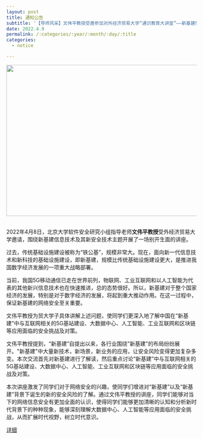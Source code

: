 ```yaml
---
layout: post
title: 通知公告
subtitle: '【导师风采】文伟平教授受邀参加对外经济贸易大学“通识教育大讲堂”——新基建信息技术及其新安全专题'
date: 2022.4.9
permalink: /:categories/:year/:month/:day/:title
categories:
  - notice

---
```


<div align=center>
<img src="https://github.com/xxycfhb/pku_exploit_files/blob/main/teacherwen.jpg?raw=true" width="600px" height="400px"/>
</div>
<br/>

2022年4月8日，北京大学软件安全研究小组指导老师**文伟平教授**受外经济贸易大学邀请，围绕新基建信息技术及其新安全技术主题开展了一场别开生面的讲座。

过去，传统基础设施建设被称为“铁公基”，规模非常大。现在，面向新一代信息技术和新科技的基础设施建设，即新基建，规模比传统基础设施建设更大，是推进我国数字经济发展的一项重大战略部署。

当前，我国5G移动通信已走在世界前列，物联网、工业互联网和以人工智能为代表的其他新兴信息技术也在快速推进，总的态势很好。所以，新基建对于整个国家经济的发展，特别是对于数字经济的发展，将起到重大推动作用。在这一过程中，保证新基建的网络安全至关重要。

文伟平教授为贸大学子具体讲解上述问题，使同学们更深入地了解中国在“新基建”中与互联网相关的5G基站建设、大数据中心、人工智能、工业互联网和区块链等应用面临的安全挑战及对策。

文伟平教授提到，“新基建”自提出以来，各行业围绕"新基建"的布局纷纷展开。"新基建"中大量新技术，新场景，新业务的应用，让安全风险变得更加复杂多变。本次交流首先对新基建进行了解读，然后重点讨论“新基建”中与互联网相关的5G基站建设、大数据中心、人工智能、工业互联网和区块链等应用面临的安全挑战及对策。


本次讲座激发了同学们对于网络安全的兴趣，使同学们增进对“新基建”以及“新基建”背景下诞生的新的安全风险的了解。通过文伟平教授的讲座，同学们能够对当下的网络信息安全有更加全面的认识，使得同学们能够更加清晰的认知和分析新时代背景下的种种现象，能够深刻理解大数据中心、人工智能等应用面临的安全挑战，从而扩展时代视野，树立时代意识。



[详细](https://mp.weixin.qq.com/s/0ZfceM7XghTxveMldZx1Hg)


